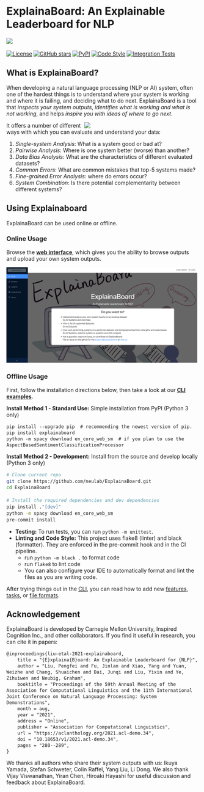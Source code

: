 # ExplainaBoard: An Explainable Leaderboard for NLP

<img src="./fig/logo-full-v2.png" width="800" class="center">

[![License](https://img.shields.io/github/license/neulab/ExplainaBoard)](https://github.com/neulab/ExplainaBoard/blob/main/LICENSE)
[![GitHub stars](https://img.shields.io/github/stars/neulab/ExplainaBoard)](https://github.com/neulab/ExplainaBoard/stargazers)
[![PyPI](https://img.shields.io/pypi/v/explainaboard)](https://pypi.org/project/explainaboard/)
[![Code Style](https://img.shields.io/badge/code%20style-black-black)](https://github.com/psf/black)
[![Integration Tests](https://github.com/neulab/ExplainaBoard/actions/workflows/ci.yml/badge.svg?event=push)](.github/workflows/ci.yml)

## What is ExplainaBoard?

When developing a natural language processing (NLP or AI) system, often one of the
hardest things is to understand where your system is working and where it is failing,
and deciding what to do next. ExplainaBoard is a tool that *inspects your system
outputs*, *identifies what is working and what is not working*, and helps *inspire you
with ideas of where to go next*.

<img src="./fig/intro.png" width="300" align="right">

It offers a number of different ways with which you can evaluate and understand your data:

1. *Single-system Analysis*: What is a system good or bad at?
2. *Pairwise Analysis*: Where is one system better (worse) than another?
3. *Data Bias Analysis*: What are the characteristics of different evaluated datasets?
4. *Common Errors*: What are common mistakes that top-5 systems made?
5. *Fine-grained Error Analysis*: where do errors occur?
6. *System Combination*: Is there potential complementarity between different systems?

## Using Explainaboard

ExplainaBoard can be used online or offline.

### Online Usage

Browse the [**web interface**](https://explainaboard.inspiredco.ai), which gives you the
ability to browse outputs and upload your own system outputs.

<a href="https://explainaboard.inspiredco.ai"><img src="./fig/demo-v2.png" width="500" class="center"></a>

### Offline Usage

First, follow the installation directions below, then take a look at our
[**CLI examples**](docs/cli_interface.md).

**Install Method 1 - Standard Use:** Simple installation from PyPI (Python 3 only)

```
pip install --upgrade pip  # recommending the newest version of pip.
pip install explainaboard
python -m spacy download en_core_web_sm  # if you plan to use the AspectBasedSentimentClassificationProcessor
```

**Install Method 2 - Development:** Install from the source and develop locally (Python
3 only)

```bash
# Clone current repo
git clone https://github.com/neulab/ExplainaBoard.git
cd ExplainaBoard

# Install the required dependencies and dev dependencies
pip install ."[dev]"
python -m spacy download en_core_web_sm
pre-commit install
```

- **Testing:** To run tests, you can run `python -m unittest`.
- **Linting and Code Style:** This project uses flake8 (linter) and black (formatter).
  They are enforced in the pre-commit hook and in the CI pipeline.
  - run `python -m black .` to format code
  - run `flake8` to lint code
  - You can also configure your IDE to automatically format and lint the files as you
    are writing code.

After trying things out in the [CLI](docs/cli_interface.md), you can read how to add
new [features](docs/add_new_features.md), [tasks](docs/add_new_tasks.md), or
[file formats](docs/add_new_formats.md).

## Acknowledgement

ExplainaBoard is developed by Carnegie Mellon University, Inspired Cognition Inc., and
other collaborators. If you find it useful in research, you can cite it in papers:

    @inproceedings{liu-etal-2021-explainaboard,
        title = "{E}xplaina{B}oard: An Explainable Leaderboard for {NLP}",
        author = "Liu, Pengfei and Fu, Jinlan and Xiao, Yang and Yuan, Weizhe and Chang, Shuaichen and Dai, Junqi and Liu, Yixin and Ye, Zihuiwen and Neubig, Graham",
        booktitle = "Proceedings of the 59th Annual Meeting of the Association for Computational Linguistics and the 11th International Joint Conference on Natural Language Processing: System Demonstrations",
        month = aug,
        year = "2021",
        address = "Online",
        publisher = "Association for Computational Linguistics",
        url = "https://aclanthology.org/2021.acl-demo.34",
        doi = "10.18653/v1/2021.acl-demo.34",
        pages = "280--289",
    }

We thanks all authors who share their system outputs with us: Ikuya Yamada, Stefan Schweter,
Colin Raffel, Yang Liu, Li Dong. We also thank
Vijay Viswanathan, Yiran Chen, Hiroaki Hayashi for useful discussion and feedback about ExplainaBoard.
